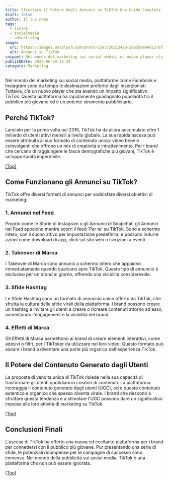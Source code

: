 ```yaml
---
title: Sfruttare il Potere degli Annunci su TikTok Una Guida Completa
draft: false
author: Il tuo nome
tags:
  - TikTok
  - socialmedia
  - advertising
image:
  src: https://images.unsplash.com/photo-1593720213428-28a5b9e94613?&fit=crop&w=430&h=240
  alt: Annunci su TikTok
snippet: Nel mondo del marketing sui social media, un nuovo player sta avendo un impatto significativo TikTok. Questa guida esplora il potenziale degli annunci su TikTok e come sfruttarli efficacemente
publishDate: 2023-06-29 11:39
category: Marketing
---
```


Nel mondo del marketing sui social media, piattaforme come Facebook e Instagram sono da tempo le destinazioni preferite dagli inserzionisti. Tuttavia, c'è un nuovo player che sta avendo un impatto significativo: TikTok. Questa piattaforma ha rapidamente guadagnato popolarità tra il pubblico più giovane ed è un potente strumento pubblicitario.


## Perché TikTok?

Lanciato per la prima volta nel 2016, TikTok ha da allora accumulato oltre 1 miliardo di utenti attivi mensili a livello globale. La sua rapida ascesa può essere attribuita al suo formato di contenuto unico: video brevi e coinvolgenti che offrono un mix di creatività e intrattenimento. Per i brand che cercano di raggiungere le fasce demografiche più giovani, TikTok è un'opportunità imperdibile.

<a href="#top">[Top]</a>

## Come Funzionano gli Annunci su TikTok?

TikTok offre diversi formati di annunci per soddisfare diversi obiettivi di marketing:

### 1. Annunci nel Feed

Proprio come le Storie di Instagram o gli Annunci di Snapchat, gli Annunci nel Feed appaiono mentre scorri il feed 'Per te' su TikTok. Sono a schermo intero, con il suono attivo per impostazione predefinita, e possono indurre azioni come download di app, click sul sito web o iscrizioni a eventi.

### 2. Takeover di Marca

I Takeover di Marca sono annunci a schermo intero che appaiono immediatamente quando qualcuno apre TikTok. Questo tipo di annuncio è esclusivo per un brand al giorno, offrendo una visibilità considerevole.

### 3. Sfide Hashtag

Le Sfide Hashtag sono un formato di annuncio unico offerto da TikTok, che sfrutta la cultura delle sfide virali della piattaforma. I brand possono creare un hashtag e invitare gli utenti a creare o ricreare contenuti attorno ad esso, aumentando l'engagement e la visibilità del brand.

### 4. Effetti di Marca

Gli Effetti di Marca permettono ai brand di creare elementi interattivi, come adesivi o filtri, per i TikToker da utilizzare nei loro video. Questo formato può aiutare i brand a diventare una parte più organica dell'esperienza TikTok.


## Il Potere del Contenuto Generato dagli Utenti

La proposta di vendita unica di TikTok risiede nella sua capacità di trasformare gli utenti quotidiani in creatori di contenuti. La piattaforma incoraggia il contenuto generato dagli utenti (UGC), ed è questo contenuto autentico e organico che spesso diventa virale. I brand che riescono a sfruttare questa tendenza e a stimolare l'UGC possono dare un significativo impulso alle loro attività di marketing su TikTok.

<a href="#top">[Top]</a>

## Conclusioni Finali

L'ascesa di TikTok ha offerto una nuova ed eccitante piattaforma per i brand per connettersi con il pubblico più giovane. Pur presentando una serie di sfide, le potenziali ricompense per le campagne di successo sono immense. Nel mondo della pubblicità sui social media, TikTok è una piattaforma che non può essere ignorata.

<a href="#top">[Top]</a>
